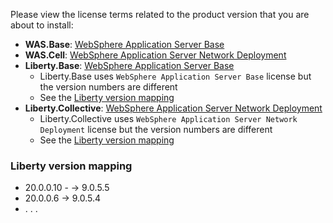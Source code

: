 Please view the license terms related to the product version that you are about to install:
- **WAS.Base**: [WebSphere Application Server Base](https://www-03.ibm.com/software/sla/sladb.nsf/searchlis/?searchview&searchorder=4&searchmax=0&query=(5724-J08))
- **WAS.Cell**: [WebSphere Application Server Network Deployment](https://www-03.ibm.com/software/sla/sladb.nsf/searchlis/?searchview&searchorder=4&searchmax=0&query=(5724-H88))  
- **Liberty.Base**: [WebSphere Application Server Base](https://www-03.ibm.com/software/sla/sladb.nsf/searchlis/?searchview&searchorder=4&searchmax=0&query=(5724-J08))
  - Liberty.Base uses `WebSphere Application Server Base` license but the version numbers are different
  - See the [Liberty version mapping](#liberty-version-mapping)
- **Liberty.Collective**: [WebSphere Application Server Network Deployment](https://www-03.ibm.com/software/sla/sladb.nsf/searchlis/?searchview&searchorder=4&searchmax=0&query=(5724-H88))    
  - Liberty.Collective uses `WebSphere Application Server Network Deployment` license but the version numbers are different
  - See the [Liberty version mapping](#liberty-version-mapping)
  
### Liberty version mapping
- 20.0.0.10 -  -> 9.0.5.5
- 20.0.0.6 -> 9.0.5.4
- . . . 
